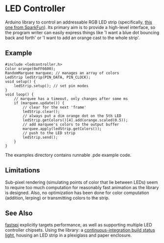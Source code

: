 LED Controller
==============

Arduino library to control an addressable RGB LED strip (specifically, [this one from SparkFun](http://www.sparkfun.com/products/10312)). Its primary aim is to provide a high-level interface, so the program writer can easily express things like 'I want a blue dot bouncing back and forth' or 'I want to add an orange cast to the whole strip'.

Example
-------

	#include <ledcontroller.h>
	Color orange(0xFF6600);
	RandomMarquee marquee; // manages an array of colors
	LedStrip ledStrip(PIN_DATA, PIN_CLOCK);
	void setup() {
		ledStrip.setup(); // set pin modes
	}
	void loop() {
		// marquee has a timeout, only changes after some ms
		if (marquee.update()) {
			// clear for the next 'frame'
			ledStrip.clear();
			// always put a dim orange dot on the 5th LED
			ledStrip.getColors()[4].add(orange.scaled(0.5));
			// add marquee's colors to the output buffer
			marquee.apply(ledStrip.getColors());
			// push to the LED strip
			ledStrip.send();
		}
	}

The examples directory contains runnable .pde example code.

Limitations
-----------

Sub-pixel rendering (simulating points of color that lie between LEDs) seem to require too much computation for reasonably fast animation as the library is designed. Also, no optimization has been done for color computation (addition, lerping) or transmitting colors to the strip.

See Also
--------

[fastspi](http://code.google.com/p/fastspi/) explicitly targets performance, as well as supporting multiple LED controller chipsets.
Using the library: a [continuous-integration build status light](http://www.markfickett.com/stuff/artPage.php?id=377), housing an LED strip in a plexiglass and paper enclosure.

